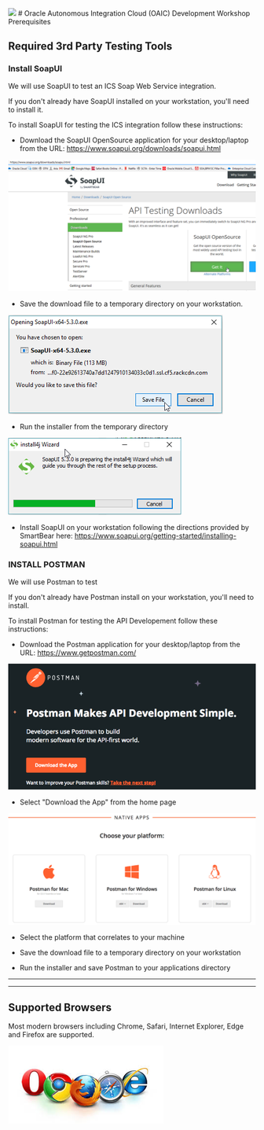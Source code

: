 <img class="float-right" src="https://oracle.github.io/learning-library/workshops/common-content/images/touch-the-cloud/ttc-logo.png" width="200">
# Oracle Autonomous Integration Cloud (OAIC) Development Workshop Prerequisites

## Required 3rd Party Testing Tools

### Install SoapUI

We will use SoapUI to test an ICS Soap Web Service integration.

If you don't already have SoapUI installed on your workstation, you'll need to install it.

To install SoapUI for testing the ICS integration follow these instructions:

- Download the SoapUI OpenSource application for your desktop/laptop from the URL: <https://www.soapui.org/downloads/soapui.html>

![](images/studentguide/image001.png)

- Save the download file to a temporary directory on your workstation.

![](images/studentguide/image002.png)

- Run the installer from the temporary directory

![](images/studentguide/image003.png)

- Install SoapUI on your workstation following the directions provided by SmartBear here: <https://www.soapui.org/getting-started/installing-soapui.html> 

### INSTALL POSTMAN

We will use Postman to test 

If you don't already have Postman install on your workstation, you'll need to install.

To install Postman for testing the API Developement follow these instructions:

- Download the Postman application for your desktop/laptop from the URL:
<https://www.getpostman.com/>

![](images/studentguide/postmanImage01.png)

- Select "Download the App" from the home page

![](images/studentguide/postmanImage02.png)

-  Select the platform that correlates to your machine

- Save the download file to a temporary directory on your workstation

- Run the installer and save Postman to your applications directory


---

---

## Supported Browsers

Most modern browsers including Chrome, Safari, Internet Explorer, Edge and Firefox are supported.

![](images/browsers.jpeg)
